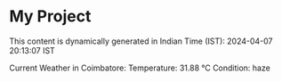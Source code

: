 # My Project

This content is dynamically generated in Indian Time (IST): 2024-04-07 20:13:07 IST


Current Weather in Coimbatore:
Temperature: 31.88 °C
Condition: haze
